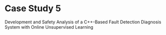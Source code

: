 # Case Study 5

Development and Safety Analysis of a C++-Based Fault Detection Diagnosis System with Online Unsupervised Learning
